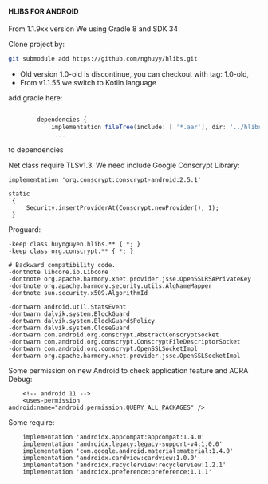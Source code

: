 #### HLIBS FOR ANDROID ####

From 1.1.9xx version We using Gradle 8 and SDK 34

Clone project by:
```bash
git submodule add https://github.com/nghuyy/hlibs.git
```
+ Old version 1.0-old is discontinue, you can checkout with tag: 1.0-old,
+ From v1.1.55 we switch to Kotlin language 

add gradle here:

```gradle

		dependencies { 
			implementation fileTree(include: [ '*.aar'], dir: '../hlibs')
			....
```
to dependencies

Net class require TLSv1.3. We need include Google Conscrypt Library:

```
implementation 'org.conscrypt:conscrypt-android:2.5.1'

static
 {
     Security.insertProviderAt(Conscrypt.newProvider(), 1);
 }
```

Proguard:
```proguard
-keep class huynguyen.hlibs.** { *; }
-keep class org.conscrypt.** { *; }

# Backward compatibility code.
-dontnote libcore.io.Libcore
-dontnote org.apache.harmony.xnet.provider.jsse.OpenSSLRSAPrivateKey
-dontnote org.apache.harmony.security.utils.AlgNameMapper
-dontnote sun.security.x509.AlgorithmId

-dontwarn android.util.StatsEvent
-dontwarn dalvik.system.BlockGuard
-dontwarn dalvik.system.BlockGuard$Policy
-dontwarn dalvik.system.CloseGuard
-dontwarn com.android.org.conscrypt.AbstractConscryptSocket
-dontwarn com.android.org.conscrypt.ConscryptFileDescriptorSocket
-dontwarn com.android.org.conscrypt.OpenSSLSocketImpl
-dontwarn org.apache.harmony.xnet.provider.jsse.OpenSSLSocketImpl

```

Some permission on new Android to check application feature and ACRA Debug:
```
    <!-- android 11 -->
    <uses-permission android:name="android.permission.QUERY_ALL_PACKAGES" />
```

Some require:
```
    implementation 'androidx.appcompat:appcompat:1.4.0'
    implementation 'androidx.legacy:legacy-support-v4:1.0.0'
    implementation 'com.google.android.material:material:1.4.0'
    implementation 'androidx.cardview:cardview:1.0.0'
    implementation 'androidx.recyclerview:recyclerview:1.2.1'
    implementation 'androidx.preference:preference:1.1.1'
```
